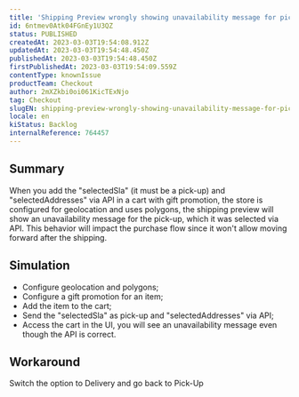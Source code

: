 ```yaml
---
title: 'Shipping Preview wrongly showing unavailability message for pick-up'
id: 6ntmev0Atk04FGnEy1U3QZ
status: PUBLISHED
createdAt: 2023-03-03T19:54:08.912Z
updatedAt: 2023-03-03T19:54:48.450Z
publishedAt: 2023-03-03T19:54:48.450Z
firstPublishedAt: 2023-03-03T19:54:09.559Z
contentType: knownIssue
productTeam: Checkout
author: 2mXZkbi0oi061KicTExNjo
tag: Checkout
slugEN: shipping-preview-wrongly-showing-unavailability-message-for-pickup
locale: en
kiStatus: Backlog
internalReference: 764457
---
```


## Summary


When you add the "selectedSla" (it must be a pick-up) and "selectedAddresses" via API in a cart with gift promotion, the store is configured for geolocation and uses polygons, the shipping preview will show an unavailability message for the pick-up, which it was selected via API. This behavior will impact the purchase flow since it won't allow moving forward after the shipping.


##

## Simulation



- Configure geolocation and polygons;
- Configure a gift promotion for an item;
- Add the item to the cart;
- Send the "selectedSla" as pick-up and "selectedAddresses" via API;
- Access the cart in the UI, you will see an unavailability message even though the API is correct.


##

## Workaround


Switch the option to Delivery and go back to Pick-Up




